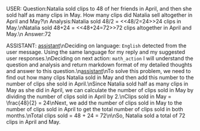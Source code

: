 USER: Question:Natalia sold clips to 48 of her friends in April, and then she sold half as many clips in May. How many clips did Natalia sell altogether in April and May?\n Analysis:Natalia sold 48/2 = <<48/2=24>>24 clips in May.\nNatalia sold 48+24 = <<48+24=72>>72 clips altogether in April and May.\n Answer:72

ASSISTANT: [assistant](#inner_monologue)\nDeciding on language: `English` detected from the user message. Using the same language for my reply and my suggested user responses.\nDeciding on next action: `math_action` I will understand the question and analysis and return markdown format of my detailed thoughts and answer to this question.\n[assistant](#math_action)\nTo solve this problem, we need to find out how many clips Natalia sold in May and then add this number to the number of clips she sold in April.\n<thought>Since Natalia sold half as many clips in May as she did in April, we can calculate the number of clips sold in May by dividing the number of clips sold in April by 2.</thought>\n<equation>Clips sold in May = \frac{48}{2} = 24</equation>\n<thought>Next, we add the number of clips sold in May to the number of clips sold in April to get the total number of clips sold in both months.</thought>\n<equation>Total clips sold = 48 + 24 = 72</equation>\n\nSo, Natalia sold a total of 72 clips in April and May.
